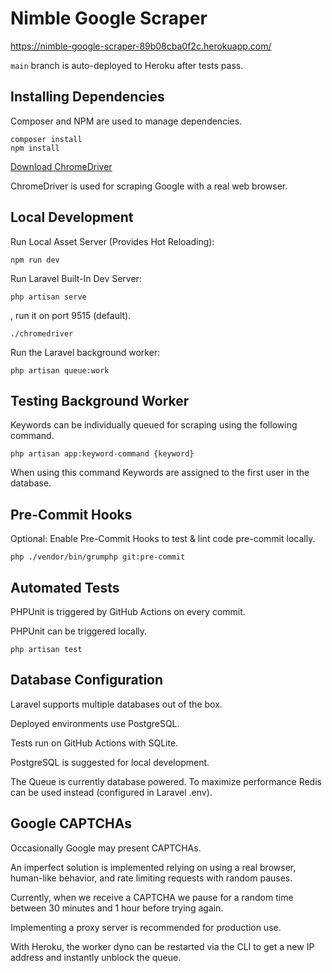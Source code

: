 # Nimble Google Scraper

https://nimble-google-scraper-89b08cba0f2c.herokuapp.com/

`main` branch is auto-deployed to Heroku after tests pass.

## Installing Dependencies

Composer and NPM are used to manage dependencies.

```
composer install
npm install
```

[Download ChromeDriver](https://googlechromelabs.github.io/chrome-for-testing/)

ChromeDriver is used for scraping Google with a real web browser.

## Local Development

Run Local Asset Server (Provides Hot Reloading):

```
npm run dev
```

Run Laravel Built-In Dev Server:

```
php artisan serve
```

, run it on port 9515 (default).
```
./chromedriver
```

Run the Laravel background worker:
```
php artisan queue:work
```

## Testing Background Worker

Keywords can be individually queued for scraping using the following command.
```
php artisan app:keyword-command {keyword}
```

When using this command Keywords are assigned to the first user in the database.

## Pre-Commit Hooks

Optional: Enable Pre-Commit Hooks to test & lint code pre-commit locally.

`php ./vendor/bin/grumphp git:pre-commit`

## Automated Tests

PHPUnit is triggered by GitHub Actions on every commit.

PHPUnit can be triggered locally.

`php artisan test`

## Database Configuration

Laravel supports multiple databases out of the box.

Deployed environments use PostgreSQL.

Tests run on GitHub Actions with SQLite.

PostgreSQL is suggested for local development.

The Queue is currently database powered. To maximize performance Redis can be used instead (configured in Laravel .env).

## Google CAPTCHAs

Occasionally Google may present CAPTCHAs.

An imperfect solution is implemented relying on using a real browser, human-like behavior, and rate limiting requests with random pauses.

Currently, when we receive a CAPTCHA we pause for a random time between 30 minutes and 1 hour before trying again.

Implementing a proxy server is recommended for production use.

With Heroku, the worker dyno can be restarted via the CLI to get a new IP address and instantly unblock the queue.